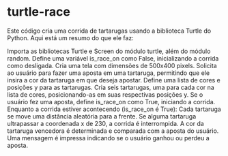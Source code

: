 # turtle-race
Este código cria uma corrida de tartarugas usando a biblioteca Turtle do Python. Aqui está um resumo do que ele faz:

Importa as bibliotecas Turtle e Screen do módulo turtle, além do módulo random.
Define uma variável is_race_on como False, inicializando a corrida como desligada.
Cria uma tela com dimensões de 500x400 pixels.
Solicita ao usuário para fazer uma aposta em uma tartaruga, permitindo que ele insira a cor da tartaruga em que deseja apostar.
Define uma lista de cores e posições y para as tartarugas.
Cria seis tartarugas, uma para cada cor na lista de cores, posicionando-as em suas respectivas posições y.
Se o usuário fez uma aposta, define is_race_on como True, iniciando a corrida.
Enquanto a corrida estiver acontecendo (is_race_on é True):
Cada tartaruga se move uma distância aleatória para a frente.
Se alguma tartaruga ultrapassar a coordenada x de 230, a corrida é interrompida.
A cor da tartaruga vencedora é determinada e comparada com a aposta do usuário.
Uma mensagem é impressa indicando se o usuário ganhou ou perdeu a aposta.

